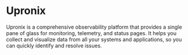 
# Upronix
Upronix is a comprehensive observability platform that provides a single pane of glass for monitoring, telemetry, and status pages. It helps you collect and visualize data from all your systems and applications, so you can quickly identify and resolve issues.


